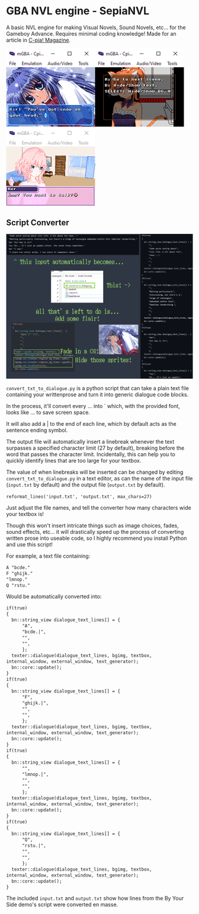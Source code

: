 # GBA NVL engine - SepiaNVL
A basic NVL engine for making Visual Novels, Sound Novels, etc... for the Gameboy Advance.
Requires minimal coding knowledge!
Made for an article in [C-pia! Magazine](https://c-pia.github.io/).

![](../demo_kanon.png)![](../demo_sepia2.png)![](../demo_bys.png)

## Script Converter

![](demo.png)

`convert_txt_to_dialogue.py` is a python script that can take a plain text file containing your writtenprose and turn it into generic dialogue code blocks.

In the process, it'll convert every ... into \` which, with the provided font, looks like … to save screen space.

It will also add a | to the end of each line, which by default acts as the sentence ending symbol.

The output file will automatically insert a linebreak whenever the text surpasses a specified character limit (27 by default), breaking before the word that passes the character limit. Incidentally, this can help you to quickly identify lines that are too large for your textbox.

The value of when linebreaks will be inserted can be changed by editing `convert_txt_to_dialogue.py` in a text editor, as can the name of the input file (`input.txt` by default) and the output file (`output.txt` by default).

`reformat_lines('input.txt', 'output.txt', max_chars=27)`

Just adjust the file names, and tell the converter how many characters wide your textbox is!

Though this won't insert intricate things such as image choices, fades, sound effects, etc... it will drastically speed up the process of converting written prose into useable code, so I highly recommend you install Python and use this script!

For example, a text file containing:

    A "bcde."
    F "ghijk."
    "lmnop."
    Q "rstu."

Would be automatically converted into:

    if(true)
    {
      bn::string_view dialogue_text_lines[] = {
          "A",
          "bcde.|",
          "",
          "",
          };
      texter::dialogue(dialogue_text_lines, bgimg, textbox, internal_window, external_window, text_generator);
      bn::core::update();
    }
    if(true)
    {
      bn::string_view dialogue_text_lines[] = {
          "F",
          "ghijk.|",
          "",
          "",
          };
      texter::dialogue(dialogue_text_lines, bgimg, textbox, internal_window, external_window, text_generator);
      bn::core::update();
    }
    if(true)
    {
      bn::string_view dialogue_text_lines[] = {
          "",
          "lmnop.|",
          "",
          "",
          };
      texter::dialogue(dialogue_text_lines, bgimg, textbox, internal_window, external_window, text_generator);
      bn::core::update();
    }
    if(true)
    {
      bn::string_view dialogue_text_lines[] = {
          "Q",
          "rstu.|",
          "",
          "",
          };
      texter::dialogue(dialogue_text_lines, bgimg, textbox, internal_window, external_window, text_generator);
      bn::core::update();
    }

The included `input.txt` and `output.txt` show how lines from the By Your Side demo's script were converted en masse.
